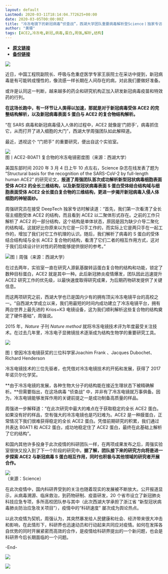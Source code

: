 ```yaml
---
layout: default
Lastmod: 2020-03-11T18:14:04.772625+00:00
date: 2020-03-05T00:00:00Z
title: "冷冻电镜下的新冠病毒“侦查战”，西湖大学团队重要病毒解析登Science丨独家专访"
author: "黄珊"
tags: [ACE2,冷冻电,新冠,病毒,蛋白,周强,解析,结构]
---
```


* [**原文链接**](https://mp.weixin.qq.com/s/EDBYPLlZfmkA5xs3eZ8vWw)
* [**备份链接**](http://archive.ph/R54B9)


![](/images/post/d06c64a355814639d987e6b8eff36a99.jpg)

  

近日，中国工程院副院长、呼吸与危重症医学专家王辰院士在采访中提到，新冠病毒是有可能转成慢性的，像流感一样长期在人间存在的病，对此我们要做好准备。

  

或许是认同这一判断，越来越多的药企和研究机构正加入研发新冠病毒疫苗和特效药的行列。

  

**在这场长跑中，有一环节让人类得以加速，那就是对于新冠病毒受体 ACE2 的完整结构解析，以及新冠病毒表面 S 蛋白与 ACE2 的复合物结构解析。**

  

“在 SARS 病毒和新冠病毒侵入人体的过程中，ACE2 就像是‘门把手’，病毒抓住它，从而打开了进入细胞的大门”，西湖大学周强团队如此解释道。

  

最近，透视这个 “门把手” 的重要研究，便出自这个实验室。

  
![](/images/post/30d1de5f0779c92c3bab74229282d1a8.jpg)  
图丨ACE2-B0AT1 复合物的冷冻电镜密度图（来源：西湖大学）

  

美国东部时间 2020 年 3 月 4 日上午 10 点左右，Science 杂志在线发表了题为 “Structural basis for the recognition of the SARS-CoV-2 by full-length human ACE2” 的研究论文，**报道了周强团队首次成功解析新型冠状病毒细胞表面受体 ACE2 的全长三维结构，以及新型冠状病毒表面 S 蛋白受体结合结构域与细胞表面受体 ACE2 全长蛋白复合物的三维结构，更进一步揭开新冠病毒入侵人体细胞的神秘面纱。**

  

周强研究员在接受 DeepTech 独家专访时解读道：“首先，我们第一次看清了全长宿主细胞受体 ACE2 的结构，而且看到 ACE2 以二聚体形式存在。之前的工作只解析了 ACE2 的一部分结构，这个结构是单体状态，原因是因为缺少介导二聚化的结构域。这就好比你原来以为它是一只手工作的，而实际上它是两只手在一起工作的，增加了我们对它工作机理的认识。随后，我们解析了病毒的 S 蛋白的受体结合结构域与全长 ACE2 复合物的结构，看清了它们二者的相互作用方式，这对于我们后续设计针对性的药物能够提供很好的参考。”

  
![](/images/post/9cc2d8bd00fbe810f24f0678d14c44b8.jpg)图丨周强（来源：西湖大学）

  

在过去两年，实验室一直在研究人源氨基酸转运蛋白复合物的结构和功能，锁定了数种目标蛋白，ACE2 就是其中一种。此后新冠肺炎疫情爆发，团队因此迅速提升 ACE2 研究工作的优先级，以最快速度取得研究成果，为后期药物研发提供了关键信息。

  

而这两项研究之前，西湖大学也已是国内少有的拥有顶尖冷冻电镜平台的高校之一。“自西湖大学成立以来，我们用最短的时间内成功建立了冷冻电镜平台，拥有两台世界上最先进的 Krios+K3 电镜设备，这为我们顺利解析这些复合物的结构奠定了硬件基础”，周强说。

  

2015 年，_Nature_ 子刊 _Nature method_ 就将冷冻电镜技术评为年度最受关注技术。在过去几年里，冷冻电子显微镜技术逐渐成为结构生物学的重要研究工具。

  
![](/images/post/788e5c5db0ca69c1b91ddeed05080ef3.jpg)

图丨曾因冷冻电镜获奖的三位科学家Joachim Frank 、Jacques Dubochet、Richard Henderson  

  

冷冻电镜技术的三位先驱者，也凭借对冷冻电镜技术的开拓和发展，获得了 2017 年诺贝尔化学奖。

  

**由于冷冻电镜的发展，各种生物大分子的结构能在接近生理状态下被精确解析。**但需要指出，在这场病毒 “侦查战” 中，并非有了冷冻电镜就万事俱备。因为，冷冻电镜能够发挥作用的关键前提之一是成功制备高质量的样品。

  

周强进一步解释道：“在此次研究中最大的难点在于获取稳定的全长 ACE2 蛋白。如果没有好的样品，空有强大的冷冻电镜也是巧妇难为。ACE2 是一种膜蛋白，正常情况下我们很难获得稳定的全长 ACE2 蛋白。凭借前期研究的积累，我们通过共表达 B0AT1 和 ACE2 蛋白，成功地稳定住了 ACE2 蛋白，最终在此基础上解析了它的结构”。

  

和国内其他许多投身于此次疫情的科研团队一样，在两项成果发布之后，周强实验室很快又投入到了下一个阶段的研究中。**据了解，团队接下来的研究方向将是进一步探索 ACE2 与新冠病毒 S 蛋白相互作用，同时也积极与其他领域的研究者开展合作。**

  
![](/images/post/1fefbbea25950c401e5f54f635003abe.jpg)  
（来源：Science）

  

在此次疫情中，国内科研界受到的关注也随着现实的发展被不断放大。公开报道显示，从病毒溯源、临床救治，到药物研制、疫苗研发，20 个省市设立了新冠肺炎科技应急专项，多所高校团队参与其中（此次西湖大学承担了浙江省 “新型冠状病毒肺炎防治应急攻关项目”），疫情中的“科研速度” 屡次成为舆论热点。

  

以此次疫情为契机，周强认为，其突然暴发给人民健康和社会、经济带来很大冲击和影响，在此情形下，科研界也迅速动员和行动起来共同应对疫情。如何在发挥各自优势的同时开展紧密而高效的合作，是疫情给科研界提出的一个新问题，也会是科研界今后长期面临的一个问题。

  

\-End-

  

![](/images/post/c47f232be3b414f509100fcd417576b6.jpg)

![](/images/post/40e46244534f97aaeb292b534942dd74.jpg)

